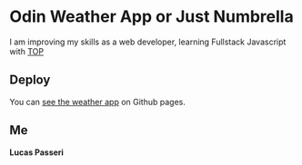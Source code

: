 # Odin Weather App or Just Numbrella

I am improving my skills as a web developer, learning Fullstack Javascript with [TOP](https://www.theodinproject.com/lessons/node-path-javascript-weather-app)

## Deploy

You can [see the weather app](https://lucaspasseri.github.io/odin-weather-app/) on Github pages.

## Me

**Lucas Passeri**
